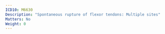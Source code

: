 ```yaml
---
ICD10: M6630
Description: "Spontaneous rupture of flexor tendons: Multiple sites"
Matters: No
Weight: 0
---
```

